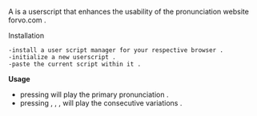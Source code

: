 A is a userscript that enhances the usability of the pronunciation website forvo.com .

Installation

    -install a user script manager for your respective browser .
    -initialize a new userscript .
    -paste the current script within it .

**Usage**

*   pressing <space> will play the primary pronunciation .
*   pressing <S-1> , <s-2> , <s-3> , <s-4> will play the consecutive variations .

